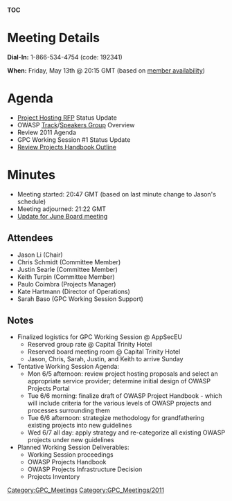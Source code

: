 __TOC__

# Meeting Details

**Dial-In:** 1-866-534-4754 (code: 192341)

**When:** Friday, May 13th @ 20:15 GMT (based on [member
availability](http://www.doodle.com/u3z84tzc73bwfucf))

# Agenda

  - [Project Hosting RFP](GPC/RFP/Project_Hosting "wikilink") Status
    Update
  - OWASP [Track](OWASP_Track "wikilink")/[Speakers
    Group](OWASP_Speakers_Group "wikilink") Overview
  - Review 2011 Agenda
  - GPC Working Session \#1 Status Update
  - [Review Projects Handbook
    Outline](https://docs.google.com/a/owasp.org/document/d/1eC3BuqLHGN7VllPW_Imvm3L71sAq5KEKdFXl_qhfHM0/edit?hl=en&authkey=COvs--wB)

# Minutes

  - Meeting started: 20:47 GMT (based on last minute change to Jason's
    schedule)
  - Meeting adjourned: 21:22 GMT
  - [Update for June Board
    meeting](https://docs.google.com/present/view?id=dgf8frmh_12hm95qcg9)

## Attendees

  - Jason Li (Chair)
  - Chris Schmidt (Committee Member)
  - Justin Searle (Committee Member)
  - Keith Turpin (Committee Member)
  - Paulo Coimbra (Projects Manager)
  - Kate Hartmann (Director of Operations)
  - Sarah Baso (GPC Working Session Support)

## Notes

  - Finalized logistics for GPC Working Session @ AppSecEU
      - Reserved group rate @ Capital Trinity Hotel
      - Reserved board meeting room @ Capital Trinity Hotel
      - Jason, Chris, Sarah, Justin, and Keith to arrive Sunday
  - Tentative Working Session Agenda:
      - Mon 6/5 afternoon: review project hosting proposals and select
        an appropriate service provider; determine initial design of
        OWASP Projects Portal
      - Tue 6/6 morning: finalize draft of OWASP Project Handbook -
        which will include criteria for the various levels of OWASP
        projects and processes surrounding them
      - Tue 6/6 afternoon: strategize methodology for grandfathering
        existing projects into new guidelines
      - Wed 6/7 all day: apply strategy and re-categorize all existing
        OWASP projects under new guidelines
  - Planned Working Session Deliverables:
      - Working Session proceedings
      - OWASP Projects Handbook
      - OWASP Projects Infrastructure Decision
      - Projects Inventory

[Category:GPC_Meetings](Category:GPC_Meetings "wikilink")
[Category:GPC_Meetings/2011](Category:GPC_Meetings/2011 "wikilink")